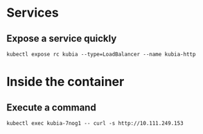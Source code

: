 # Services
## Expose a service quickly
`kubectl expose rc kubia --type=LoadBalancer --name kubia-http`
# Inside the container
## Execute a command 
`kubectl exec kubia-7nog1 -- curl -s http://10.111.249.153`
